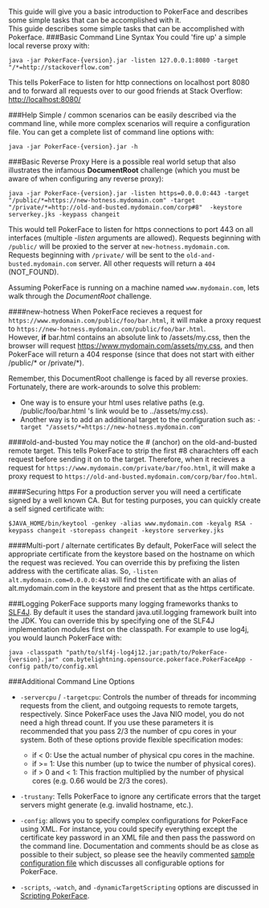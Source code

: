 This guide will give you a basic introduction to PokerFace and describes some simple tasks that can be accomplished with it.  
This guide describes some simple tasks that can be accomplished with Pokerface.
###Basic Command Line Syntax
You could 'fire up' a simple local reverse proxy with:

```
java -jar PokerFace-{version}.jar -listen 127.0.0.1:8080 -target "/*=http://stackoverflow.com"
```

This tells PokerFace to listen for http connections on localhost port 8080 and to forward all requests over to our good friends at Stack Overflow: [http://localhost:8080/](http://localhost:8080/)

###Help
Simple / common scenarios can be easily described via the command line, while more complex scenarios will require a configuration file.  You can get a complete list of command line options with:

```
java -jar PokerFace-{version}.jar -h
```

###Basic Reverse Proxy
Here is a possible real world setup that also illustrates the infamous **DocumentRoot** challenge (which you must be aware of when configuring any reverse proxy):

```
java -jar PokerFace-{version}.jar -listen https=0.0.0.0:443 -target "/public/*=https://new-hotness.mydomain.com" -target "/private/*=http://old-and-busted.mydomain.com/corp#8"  -keystore serverkey.jks -keypass changeit
```

This would tell PokerFace to listen for https connections to port 443 on all interfaces (multiple *-listen* arguments are allowed). 
Requests beginning with `/public/` will be proxied to the server at `new-hotness.mydomain.com`. 
Requests beginning with `/private/` will be sent to the `old-and-busted.mydomain.com` server.
All other requests will return a `404` (NOT_FOUND).

Assuming PokerFace is running on a machine named `www.mydomain.com`, lets walk through the *DocumentRoot* challenge.

####new-hotness
When PokerFace recieves a request for `https://www.mydomain.com/public/foo/bar.html`, it will make a proxy request to `https://new-hotness.mydomain.com/public/foo/bar.html`.  
However, **if** bar.html contains an absolute link to /assets/my.css, then the browser will request https://www.mydomain.com/assets/my.css, and then PokerFace will return a 404 response (since that does not start with either /public/* or /private/*).

Remember, this DocumentRoot challenge is faced by all reverse proxies. Fortunately, there are work-arounds to solve this problem:

* One way is to ensure your html uses relative paths (e.g. /public/foo/bar.html 's link would be to ../assets/my.css).
* Another way is to add an additional target to the configuration such as:
` -target "/assets/*=https://new-hotness.mydomain.com" `

####old-and-busted
You may notice the # (anchor) on the old-and-busted remote target.  This tells PokerFace to strip the first #8 charachters off each request before sending it on to the target.  Therefore, when it recieves a request for `https://www.mydomain.com/private/bar/foo.html`, it will make a proxy request to `https://old-and-busted.mydomain.com/corp/bar/foo.html`.

####Securing https
For a production server you will need a certificate signed by a well known CA.  But for testing purposes, you can quickly create a self signed certificate with:

```
$JAVA_HOME/bin/keytool -genkey -alias www.mydomain.com -keyalg RSA -keypass changeit -storepass changeit -keystore serverkey.jks
```

####Multi-port / alternate certificates
By default, PokerFace will select the appropriate certificate from the keystore based on the hostname on which the request was recieved.  You can override this by prefixing the listen address with the certificate alias.  So, `-listen alt.mydomain.com=0.0.0.0:443`  will find the certificate with an alias of alt.mydomain.com in the keystore and present that as the https certificate.

###Logging
PokerFace supports many logging frameworks thanks to [SLF4J](http://www.slf4j.org).  By default it uses the standard java.util.logging framework built into the JDK.  You can override this by specifying one of the SLF4J implementation modules first on the classpath.  For example to use log4j, you would launch PokerFace with:

```
java -classpath "path/to/slf4j-log4j12.jar;path/to/PokerFace-{version}.jar" com.bytelightning.opensource.pokerface.PokerFaceApp -config path/to/config.xml
```


###Additional Command Line Options

* `-servercpu` / `-targetcpu`: Controls the number of threads for incomming requests from the client, and outgoing requests to remote targets, respectively.  Since PokerFace uses the Java NIO model, you do not need a high thread count.  If you use these parameters it is recommended that you pass 2/3 the number of cpu cores in your system.  Both of these options provide flexible specification modes:

	* if < 0: Use the actual number of physical cpu cores in the machine.
	* if >=  1:  Use this number (up to twice the number of physical cores).
	* if > 0 and < 1: This fraction multiplied by the number of physical cores (e.g. 0.66 would be 2/3 the cores).
* `-trustany`: Tells PokerFace to ignore any certificate errors that the target servers might generate (e.g. invalid hostname, etc.).
* `-config`: allows you to specify complex configurations for PokerFace using XML. For instance, you could specify everything except the certificate key password in an XML file and then pass the password on the command line.  Documentation and comments should be as close as possible to their subject, so please see the heavily commented [sample configuration file](Samples/SampleConfig.xml) which discusses all configurable options for PokerFace.
* `-scripts`, `-watch`, and `-dynamicTargetScripting` options are discussed in [Scripting PokerFace](ScriptingPokerFace.html).
